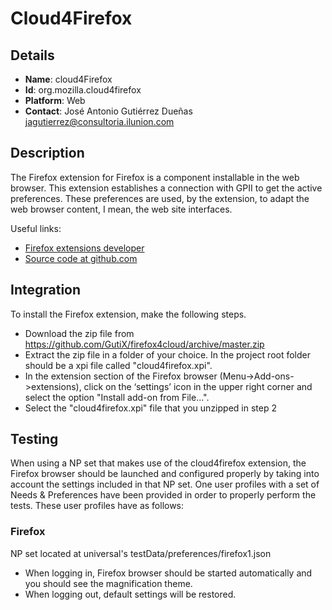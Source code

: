 # Cloud4Firefox

## Details

* __Name__: cloud4Firefox
* __Id__: org.mozilla.cloud4firefox
* __Platform__: Web
* __Contact__: José Antonio Gutiérrez Dueñas <jagutierrez@consultoria.ilunion.com>

## Description
The Firefox extension for Firefox is a component installable in the web browser. This extension establishes a connection with GPII to get the active preferences. These preferences are used, by the extension, to adapt the web browser content, I mean, the web site interfaces.

Useful links:

  * [Firefox extensions developer](https://developer.mozilla.org/en-US/Add-ons)
  * [Source code at github.com](https://github.com/GutiX/firefox4cloud)

## Integration
To install the Firefox extension, make the following steps.

  * Download the zip file from https://github.com/GutiX/firefox4cloud/archive/master.zip 
  * Extract the zip file in a folder of your choice. In the project root folder should be a xpi file called "cloud4firefox.xpi".
  * In the extension section of the Firefox browser (Menu->Add-ons->extensions), click on the ‘settings’ icon in the upper right corner and select the option "Install add-on from File...".
  * Select the "cloud4firefox.xpi" file that you unzipped in step 2


## Testing
When using a NP set that makes use of the cloud4firefox extension, the Firefox browser should be launched and configured properly by taking into account the settings included in that NP set.
One user profiles with a set of Needs & Preferences have been provided in order to properly perform the tests.
These user profiles have as follows:

### Firefox
NP set located at universal's testData/preferences/firefox1.json

  * When logging in, Firefox browser should be started automatically and you should see the magnification theme.
  * When logging out, default settings will be restored.
